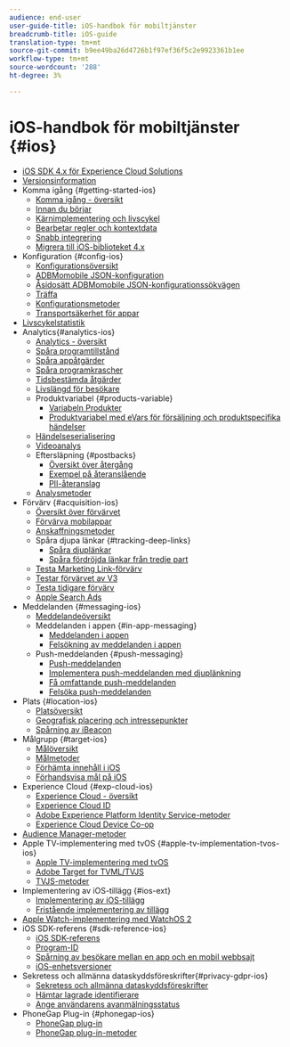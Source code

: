 ```yaml
---
audience: end-user
user-guide-title: iOS-handbok för mobiltjänster
breadcrumb-title: iOS-guide
translation-type: tm+mt
source-git-commit: b9ee49ba26d4726b1f97ef36f5c2e9923361b1ee
workflow-type: tm+mt
source-wordcount: '288'
ht-degree: 3%

---
```



# iOS-handbok för mobiltjänster {#ios}

+ [iOS SDK 4.x för Experience Cloud Solutions](overview.md)
+ [Versionsinformation](rel-notes.md)
+ Komma igång {#getting-started-ios}
   + [Komma igång - översikt](getting-started/getting-started.md)
   + [Innan du börjar](getting-started/requirements.md)
   + [Kärnimplementering och livscykel](getting-started/dev-qs.md)
   + [Bearbetar regler och kontextdata](getting-started/proc-rules.md)
   + [Snabb integrering](getting-started/swift-integration.md)
   + [Migrera till iOS-biblioteket 4.x](getting-started/migration-v3.md)
+ Konfiguration {#config-ios}
   + [Konfigurationsöversikt](configuration/configuration.md)
   + [ADBMomobile JSON-konfiguration](configuration/json-config/json-config.md)
   + [Åsidosätt ADBMomobile JSON-konfigurationssökvägen](configuration/json-config/json-config-remote.md)
   + [Träffa](configuration/hit-batching.md)
   + [Konfigurationsmetoder](configuration/sdk-methods.md)
   + [Transportsäkerhet för appar](configuration/app-transport-security.md)
+ [Livscykelstatistik](metrics.md)
+ Analytics{#analytics-ios} 
   + [Analytics - översikt](analytics-main/analytics-main.md)
   + [Spåra programtillstånd](analytics-main/states.md)
   + [Spåra appåtgärder](analytics-main/actions.md)
   + [Spåra programkrascher](analytics-main/crashes.md)
   + [Tidsbestämda åtgärder](analytics-main/timed-actions.md)
   + [Livslängd för besökare](analytics-main/lifetime-value.md)
   + Produktvariabel {#products-variable}
      + [Variabeln Produkter](analytics-main/products/products.md)
      + [Produktvariabel med eVars för försäljning och produktspecifika händelser](analytics-main/products/products-variable-evars-events.md)
   + [Händelseserialisering](analytics-main/event-serialization.md)
   + [Videoanalys](analytics-main/video-qs.md)
   + Eftersläpning {#postbacks}
      + [Översikt över återgång](analytics-main/postback/postback.md)
      + [Exempel på återanslående](analytics-main/postback/postback-example.md)
      + [PII-återanslag](analytics-main/postback/c-pii-postbacks.md)
   + [Analysmetoder](analytics-main/analytics-methods.md)
+ Förvärv {#acquisition-ios}
   + [Översikt över förvärvet](acquisition-main/acquisition-main.md)
   + [Förvärva mobilappar](acquisition-main/acquisition.md)
   + [Anskaffningsmetoder](acquisition-main/c-acquisition-methods.md)
   + Spåra djupa länkar {#tracking-deep-links}
      + [Spåra djuplänkar](acquisition-main/tracking-deep-links/tracking-deep-links.md)
      + [Spåra fördröjda länkar från tredje part](acquisition-main/tracking-deep-links/c-tracking-3rd-party-deep-deferred-links.md)
   + [Testa Marketing Link-förvärv](acquisition-main/t-testing-marketing-link-acquisition.md)
   + [Testar förvärvet av V3](acquisition-main/t-testing-version-3-acquisition.md)
   + [Testa tidigare förvärv](acquisition-main/t-testing-acquisition.md)
   + [Apple Search Ads](acquisition-main/c-apple-search-ads.md)
+ Meddelanden {#messaging-ios}
   + [Meddelandeöversikt](messaging-main/messaging-main.md)
   + Meddelanden i appen {#in-app-messaging}
      + [Meddelanden i appen](messaging-main/messaging/messaging.md)
      + [Felsökning av meddelanden i appen](messaging-main/messaging/in-apps-ts.md)
   + Push-meddelanden {#push-messaging}
      + [Push-meddelanden](messaging-main/push-messaging/push-messaging.md)
      + [Implementera push-meddelanden med djuplänkning](messaging-main/push-messaging/t-mob-imp-push-deeplinking-ios-4x.md)
      + [Få omfattande push-meddelanden](messaging-main/push-messaging/c-set-up-rich-push-notif-ios.md)
      + [Felsöka push-meddelanden](messaging-main/push-messaging/c-troubleshooting-push-messaging.md)
+ Plats {#location-ios}
   + [Platsöversikt](location/location.md)
   + [Geografisk placering och intressepunkter](location/geo-poi.md)
   + [Spårning av iBeacon](location/ibeacon.md)
+ Målgrupp {#target-ios}
   + [Målöversikt](target-main/target-main.md)
   + [Målmetoder](target-main/c-target-methods.md)
   + [Förhämta innehåll i iOS](target-main/c-mob-target-prefetch-ios.md)
   + [Förhandsvisa mål på iOS](target-main/c-mob-target-preview-ios.md)
+ Experience Cloud {#exp-cloud-ios}
   + [Experience Cloud - översikt](marketing-cloud/marketing-cloud.md)
   + [Experience Cloud ID](marketing-cloud/mcvid.md)
   + [Adobe Experience Platform Identity Service-metoder](marketing-cloud/mc-methods.md)
   + [Experience Cloud Device Co-op](marketing-cloud/t-mob-mc-device-coop-ios-.md)
+ [Audience Manager-metoder](amm/aam-methods.md)
+ Apple TV-implementering med tvOS {#apple-tv-implementation-tvos-ios}
   + [Apple TV-implementering med tvOS](apple-tv-implementation-tvos/apple-tv-implementation-tvos.md)
   + [Adobe Target for TVML/TVJS](apple-tv-implementation-tvos/target-for-tvml-tvjs.md)
   + [TVJS-metoder](apple-tv-implementation-tvos/tvjs-methods.md)
+ Implementering av iOS-tillägg {#ios-ext}
   + [Implementering av iOS-tillägg](ios-ext/ios-ext.md)
   + [Fristående implementering av tillägg](ios-ext/c-stand-alone-extension-implementation.md)
+ [Apple Watch-implementering med WatchOS 2](apple-watch-implementation-watchkit.md)
+ iOS SDK-referens {#sdk-reference-ios}
   + [iOS SDK-referens](reference/reference.md)
   + [Program-ID](reference/app-ids.md)
   + [Spårning av besökare mellan en app och en mobil webbsajt](reference/hybrid-app.md)
   + [iOS-enhetsversioner](reference/device-versions.md)
+ Sekretess och allmänna dataskyddsföreskrifter{#privacy-gdpr-ios}
   + [Sekretess och allmänna dataskyddsföreskrifter](c-mob-privacy-gdpr-ios/c-mob-privacy-gdpr-ios.md)
   + [Hämtar lagrade identifierare](c-mob-privacy-gdpr-ios/c-mob-gdpr-ret-stored-ids-ios.md)
   + [Ange användarens avanmälningsstatus](c-mob-privacy-gdpr-ios/privacy.md)
+ PhoneGap Plug-in {#phonegap-ios}
   + [PhoneGap plug-in](phonegap/phonegap.md)
   + [PhoneGap plug-in-metoder](phonegap/phonegap-methods.md)
